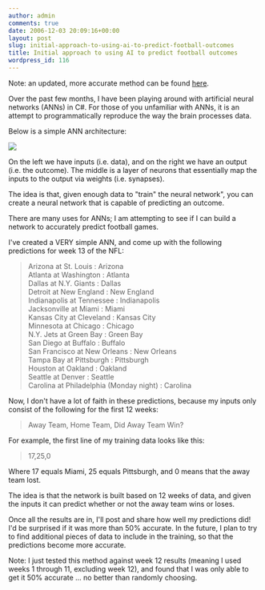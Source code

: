 ```yaml
---
author: admin
comments: true
date: 2006-12-03 20:09:16+00:00
layout: post
slug: initial-approach-to-using-ai-to-predict-football-outcomes
title: Initial approach to using AI to predict football outcomes
wordpress_id: 116
---
```


Note: an updated, more accurate method can be found [here](http://www.wadewegner.com/PermaLink,guid,76ca62d6-a214-450c-81fe-350bd73e4cbf.aspx).  
  
Over the past few months, I have been playing around with artificial neural networks (ANNs) in C#. For those of you unfamiliar with ANNs, it is an attempt to programmatically reproduce the way the brain processes data.




Below is a simple ANN architecture:




![](http://images.wadewegner.com/wordpress/content/binary/NeuralNetwork.png)




On the left we have inputs (i.e. data), and on the right we have an output (i.e. the outcome). The middle is a layer of neurons that essentially map the inputs to the output via weights (i.e. synapses).




The idea is that, given enough data to "train" the neural network", you can create a neural network that is capable of predicting an outcome.




There are many uses for ANNs; I am attempting to see if I can build a network to accurately predict football games.




I've created a VERY simple ANN, and come up with the following predictions for week 13 of the NFL:




> 

> 
> Arizona at St. Louis : Arizona  
Atlanta at Washington : Atlanta  
Dallas at N.Y. Giants : Dallas  
Detroit at New England : New England  
Indianapolis at Tennessee : Indianapolis  
Jacksonville at Miami : Miami  
Kansas City at Cleveland : Kansas City  
Minnesota at Chicago : Chicago  
N.Y. Jets at Green Bay : Green Bay  
San Diego at Buffalo : Buffalo  
San Francisco at New Orleans : New Orleans  
Tampa Bay at Pittsburgh : Pittsburgh  
Houston at Oakland : Oakland  
Seattle at Denver : Seattle  
Carolina at Philadelphia (Monday night) : Carolina




Now, I don't have a lot of faith in these predictions, because my inputs only consist of the following for the first 12 weeks:




> 

> 
> Away Team, Home Team, Did Away Team Win?




For example, the first line of my training data looks like this:




> 

> 
> 17,25,0




Where 17 equals Miami, 25 equals Pittsburgh, and 0 means that the away team lost.




The idea is that the network is built based on 12 weeks of data, and given the inputs it can predict whether or not the away team wins or loses.




Once all the results are in, I'll post and share how well my predictions did! I'd be surprised if it was more than 50% accurate. In the future, I plan to try to find additional pieces of data to include in the training, so that the predictions become more accurate.




Note: I just tested this method against week 12 results (meaning I used weeks 1 through 11, excluding week 12), and found that I was only able to get it 50% accurate ... no better than randomly choosing.
